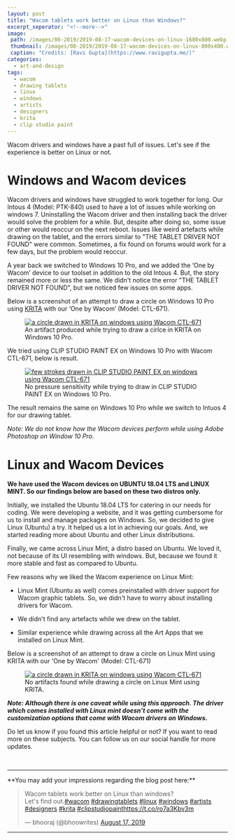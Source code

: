 ```yaml
---
layout: post
title: "Wacom tablets work better on Linux than Windows?"
excerpt_seperator: "<!--more-->"
image: 
 path: /images/08-2019/2019-08-17-wacom-devices-on-linux-1600x800.webp
 thumbnail: /images/08-2019/2019-08-17-wacom-devices-on-linux-800x400.webp
 caption: "Credits: [Ravi Gupta](https://www.ravigupta.me/)"
categories:
  - art-and-design
tags:
  - wacom
  - drawing tablets
  - linux
  - windows
  - artists
  - designers
  - krita
  - clip studio paint
---
```

Wacom drivers and windows have a past full of issues. Let's see if the experience is better on Linux or not.

<!--more-->

# Windows and Wacom devices

Wacom drivers and windows have struggled to work together for long. Our Intous 4 (Model: PTK-840) used to have a lot of issues while working on windows 7. Uninstalling the Wacom driver and then installing back the driver would solve the problem for a while. But, despite after doing so, some issue or other would reoccur on the next reboot. Issues like weird artefacts while drawing on the tablet, and the errors similar to "THE TABLET DRIVER NOT FOUND" were common. Sometimes, a fix found on forums would work for a few days, but the problem would reoccur.

A year back we switched to Windows 10 Pro, and we added the ‘One by Wacom’ device to our toolset in addition to the old Intous 4. But, the story remained more or less the same. We didn't notice the error "THE TABLET DRIVER NOT FOUND", but we noticed few issues on some apps.

Below is a screenshot of an attempt to draw a circle on Windows 10 Pro using [KRITA](https://krita.org/en/) with our ‘One by Wacom’ (Model: CTL-671).

<figure class="align-center">
  <a href="#"><img src="{{ '/images/08-2019/wacom-artifact-on-windows10-and-krita.JPG' | absolute_url }}" alt="a circle drawn in KRITA on windows using Wacom CTL-671"></a>
  <figcaption>An artifact produced while trying to draw a cirlce in KRITA on Windows 10 Pro.</figcaption>
</figure>

We tried using CLIP STUDIO PAINT EX on Windows 10 Pro with Wacom CTL-671, below is result.

<figure class="align-center">
  <a href="#"><img src="{{ '/images/08-2019/wacom-no-pressure-sensitivty-windows10-and-clipstudiopaint.JPG' | absolute_url }}" alt="few strokes drawn in CLIP STUDIO PAINT EX on windows using Wacom CTL-671"></a>
  <figcaption>No pressure sensitivity while trying to draw in CLIP STUDIO PAINT EX on Windows 10 Pro.</figcaption>
</figure>

The result remains the same on Windows 10 Pro while we switch to Intuos 4 for our drawing tablet.

*Note: We do not know how the Wacom devices perform while using Adobe Photoshop on Window 10 Pro.*


# Linux and Wacom Devices
**We have used the Wacom devices on UBUNTU 18.04 LTS and LINUX MINT. So our findings below are based on these two distros only.**

Initially, we installed the Ubuntu 18.04 LTS for catering in our needs for coding. We were developing a website, and it was getting cumbersome for us to install and manage packages on Windows. So, we decided to give Linux (Ubuntu) a try. It helped us a lot in achieving our goals. And, we started reading more about Ubuntu and other Linux distributions.

Finally, we came across Linux Mint, a distro based on Ubuntu. We loved it, not because of its UI resembling with windows. But, because we found it more stable and fast as compared to Ubuntu.

Few reasons why we liked the Wacom experience on Linux Mint:
 
- Linux Mint (Ubuntu as well) comes preinstalled with driver support for Wacom graphic tablets. So, we didn't have to worry about installing drivers for Wacom.

- We didn't find any artefacts while we drew on the tablet.

- Similar experience while drawing across all the Art Apps that we installed on Linux Mint.

Below is a screenshot of an attempt to draw a circle on Linux Mint using KRITA with our 'One by Wacom' (Model: CTL-671)

<figure class="align-center">
  <a href="#"><img src="{{ '/images/08-2019/circle-on-krita-and-linuxmint-using-wacom.JPG' | absolute_url }}" alt="a circle drawn in KRITA on windows using Wacom CTL-671"></a>
  <figcaption>No artifacts found while drawing a circle on Linux Mint using KRITA.</figcaption>
</figure>

***Note: Although there is one caveat while using this approach. The driver which comes installed with Linux mint doesn’t come with the customization options that come with Wacom drivers on Windows.***

Do let us know if you found this article helpful or not? If you want to read more on these subjects. You can follow us on our social handle for more updates.

<br>
<hr>
**You may add your impressions regarding the blog post here:**
  <blockquote class="twitter-tweet"><p lang="en" dir="ltr">Wacom tablets work better on Linux than windows?<br>Let&#39;s find out.<a href="https://twitter.com/hashtag/wacom?src=hash&amp;ref_src=twsrc%5Etfw">#wacom</a> <a href="https://twitter.com/hashtag/drawingtablets?src=hash&amp;ref_src=twsrc%5Etfw">#drawingtablets</a> <a href="https://twitter.com/hashtag/linux?src=hash&amp;ref_src=twsrc%5Etfw">#linux</a> <a href="https://twitter.com/hashtag/windows?src=hash&amp;ref_src=twsrc%5Etfw">#windows</a> <a href="https://twitter.com/hashtag/artists?src=hash&amp;ref_src=twsrc%5Etfw">#artists</a> <a href="https://twitter.com/hashtag/designers?src=hash&amp;ref_src=twsrc%5Etfw">#designers</a> <a href="https://twitter.com/hashtag/krita?src=hash&amp;ref_src=twsrc%5Etfw">#krita</a> <a href="https://twitter.com/hashtag/clipstudiopaint?src=hash&amp;ref_src=twsrc%5Etfw">#clipstudiopaint</a><a href="https://t.co/ro7a3Kbv3m">https://t.co/ro7a3Kbv3m</a></p>&mdash; bhooraj (@bhoowrites) <a href="https://twitter.com/bhoowrites/status/1162693049299820544?ref_src=twsrc%5Etfw">August 17, 2019</a></blockquote> <script async src="https://platform.twitter.com/widgets.js" charset="utf-8"></script> 
<hr>
